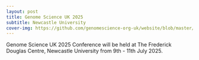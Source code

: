 ```yaml
---
layout: post
title: Genome Science UK 2025
subtitle: Newcastle University
cover-img: https://github.com/genomescience-org-uk/website/blob/master/assets/img/angel.png?raw=true
---
```


Genome Science UK 2025 Conference will be held at The Frederick Douglas Centre, Newcastle University from 9th - 11th July 2025.

